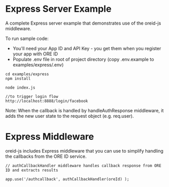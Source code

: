 # Express Server Example

A complete Express server example that demonstrates use of the oreid-js middleware.

To run sample code:

- You'll need your App ID and API Key - you get them when you register your app with ORE ID
- Populate .env file in root of project directory (copy .env.example to examples/express/.env)

```
cd examples/express
npm install

node index.js

//to trigger login flow
http://localhost:8888/login/facebook

```

Note: When the callback is handled by handleAuthResponse middleware, it adds the new user state to the request object (e.g. req.user).

# Express Middleware

oreid-js includes Express middleware that you can use to simplify handling the callbacks from the ORE ID service.

```
// authCallbackHandler middleware handles callback response from ORE ID and extracts results

app.use('/authcallback', authCallbackHandler(oreId) );
```
